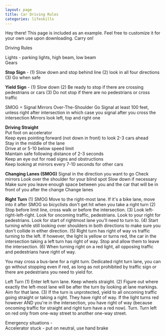 ```yaml
---
layout: page
title: Car Driving Rules
categories: lifeskills
---
```


<p class="message">
  Hey there! This page is included as an example. Feel free to customize it for your own use upon downloading. Carry on!
</p>

Driving Rules  
  
Lights - parking lights, high beam, low beam  
Gears

**Stop Sign** -
(1) Slow down and stop behind line
(2) look in all four directions
(3) Go when safe

**Yield Sign** - 
(1) Slow down 
(2) Be ready to stop if there are crossing pedestrians or cars
(3) Do not stop if there are no pedestrians or cross traffic

SMOG = Signal Mirrors Over-The-Shoulder Go
Signal at least 100 feet, unless right after intersection in which case you signal after you cross the intersection
Mirrors look left, top and right one

**Driving Straight**  
Put foot on accelerator  
Keep eyes pointing forward (not down in front) to look 2-3 cars ahead  
Stay in the middle of the lane  
Drive at or 5-10 below speed limit  
Maintain safe following distance of 2-3 seconds  
Keep an eye out for road signs and obstructions  
Keep looking at mirrors every 7-10 seconds for other cars  
  
**Changing Lanes (SMOG)**
Signal in the direction you want to go
Check mirrors
Look over the shoulder for your blind spot
Slow down if necessary
Make sure you leave enough space between you and the car that will be in front of you after the change
Change lanes

**Right Turn**
(1) SMOG Move to the right-most lane. If it's a bike lane, move into it after SMOG so bicyclists don't get hit when you take a right turn
(2) Stop before limit line, cross walk or before the intersection.
(3) Look left-right-left-right. Look for oncoming traffic, pedestrians. Look to your right for pedestrians. Look for start of rightmost lane you'll need to turn to.
(4) Start turning while still looking over shoulders in both directions to make sure you don't collide in either direction.
(5) Right turn has right of way vs traffic turning to the left. If however, the light is yellow or turns red, the car in the intersection taking a left turn has right of way. Stop and allow them to leave the intersection.
(6) When turning right on a red light, all opposing traffic and pedestrians have right of way.

You may cross a bus-lane for a right turn.
Dedicated right turn lane, you can go without stopping even if red, as long as not prohibited by traffic sign or there are pedestrians you need to yield for.


Left Turn
(1) Enter left turn lane. Keep wheels straight.
(2) Figure out where exactly the left-most lane will be after the turn by looking at lane markings. Aim for that lane.
(3) If the turn is unprotected, yield to all oncoming traffic going straight or taking a right. They have right of way. If the light turns red however AND you're in the intersection, you have right of way (because oncoming traffic for straight and right turn have a red now). Turn.
Turn left on red only from one-way street to another one-way street.


Emergency situations -  
Accelerator stuck - put on neutral, use hand brake